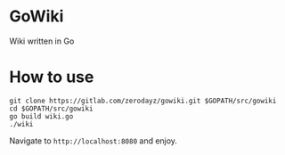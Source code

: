 # GoWiki

Wiki written in Go

# How to use

~~~
git clone https://gitlab.com/zerodayz/gowiki.git $GOPATH/src/gowiki
cd $GOPATH/src/gowiki
go build wiki.go
./wiki
~~~

Navigate to `http://localhost:8080` and enjoy.